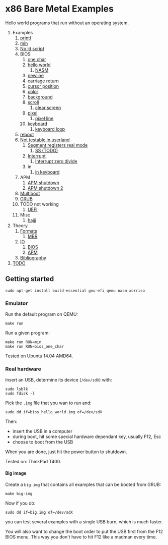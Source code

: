 # x86 Bare Metal Examples

Hello world programs that run without an operating system.

1.  Examples
    1.  [printf](printf/)
    1.  [min](min.S)
    1.  [No ld script](no-ld-script/)
    1.  BIOS
        1.  [one char](bios_one_char.S)
        1.  [hello world](bios_hello_world.S)
            1.  [NASM](nasm/)
        1.  [newline](bios_newline.S)
        1.  [carriage return](bios_carriage_return.S)
        1.  [cursor position](bios_cursor_position.S)
        1.  [color](bios_color.S)
        1.  [background](bios_background.S)
        1.  [scroll](bios_scroll.S)
            1.  [clear screen](bios_clear_screen.S)
        1.  [pixel](bios_pixel.S)
            1.  [pixel line](bios_pixel_line.S)
        1.  [keyboard](bios_keyboard.S)
            1.  [keyboard loop](bios_keyboard_loop.S)
    1.  [reboot](reboot.S)
    1.  [Not testable in userland](not-testable-in-userland.md)
        1.  [Segment registers real mode](segment_registers_real_mode.S)
            1.  [SS (TODO)](ss.S)
        1.  [Interrupt](interrupt.S)
            1.  [Interrupt zero divide](interrupt_zero_divide.S)
        1.  in
            1.  [in keyboard](in_keyboard.S)
    1.  APM
        1.  [APM shutdown](apm_shutdown.S)
        1.  [APM shutdown 2](apm_shutdown2.S)
    1.  [Multiboot](multiboot/)
    1.  [GRUB](grub/)
    1.  TODO not working
        1. [UEFI](uefi/)
    1.  Misc
        1.  [hajji](hajji/)
1.  Theory
    1.  [Formats](formats.md)
        1.  [MBR](mbr.md)
    1.  [IO](io.md)
        1.  [BIOS](bios.md)
        1.  [APM](apm.md)
    1.  [Bibliography](bibliography.md)
1.  [TODO](TODO.md)

## Getting started

    sudo apt-get install build-essential gnu-efi qemu nasm xorriso

### Emulator

Run the default program on QEMU:

    make run

Run a given program:

    make run RUN=min
    make run RUN=bios_one_char

Tested on Ubuntu 14.04 AMD64.

### Real hardware

Insert an USB, determine its device (`/dev/sdX`) with:

    sudo lsblk
    sudo fdisk -l

Pick the `.img` file that you wan to run and:

    sudo dd if=bios_hello_world.img of=/dev/sdX

Then:

- insert the USB in a computer
- during boot, hit some special hardware dependant key, usually F12, Esc
- choose to boot from the USB

When you are done, just hit the power button to shutdown.

Tested on: ThinkPad T400.

#### Big image

Create a `big.img` that contains all examples that can be booted from GRUB:

    make big-img

Now if you do:

    sudo dd if=big.img of=/dev/sdX

you can test several examples with a single USB burn, which is much faster.

You will also want to change the boot order to put the USB first from the F12 BIOS menu. This way you don't have to hit F12 like a madman every time.
